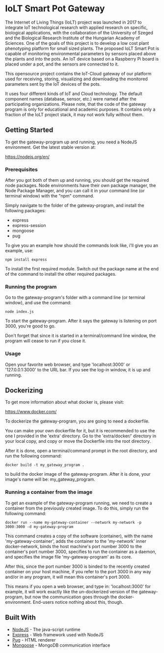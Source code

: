# IoLT Smart Pot Gateway

The Internet of Living Things (IoLT) project was launched in 2017 to integrate IoT technological research with applied research on specific, biological applications, with the collaboration of the University of Szeged and the Biological Research Institute of the Hungarian Academy of Sciences. One of the goals of this project is to develop a low cost plant phenotyping platform for small sized plants. The proposed IoLT Smart Pot is capable of monitoring environmental parameters by sensors placed above the plants and into the pots. An IoT device based on a Raspberry Pi board is placed under a pot, and the sensors are connected to it. 

This opensource project contains the IoT-Cloud gateway of our platform used for receiving, storing, visualizing and downloading the monitored parameters sent by the IoT devices of the pots.

It uses four different kinds of IoT and Cloud technology. The default component names (database, sensor, etc.) were named after the participating organizations. Please note, that the code of the gateway program is only for educational and academic purposes. It contains only a fraction of the IoLT project stack, it may not work fully without them.


## Getting Started

To get the gateway-program up and running, you need a NodeJS environment. Get the latest stable version at:

https://nodejs.org/en/


### Prerequisites

After you got both of them up and running, you should get the required node packages. Node environments have their own
package manager, the Node Package Manager, and you can call it in your command line (or terminal window) with the "npm" command.

Simply navigate to the folder of the gateway-program, and install the following packages:

 - express
 - express-session
 - mongoose
 - pug

To give you an example how should the commands look like, i'll give you an example, use:

```
npm install express
```

To install the first required module. Switch out the package name at the end of the command to install the other required packages.

### Running the program

Go to the gateway-program's folder with a command line (or terminal window), and use the command:

```
node index.js
```

To start the gateway-program. After it says the gateway is listening on port 3000, you're good to go.

Don't forget that since it is started in a terminal/command line window, the program will cease to run if you close it.

### Usage

Open your favorite web browser, and type 'localhost:3000' or '127.0.0.1:3000' to the URL bar. If you see the log-in window,
it is up and running.

## Dockerizing

To get more information about what docker is, please visit:

https://www.docker.com/


To dockerize the gateway-program, you are going to need a dockerfile. 

You can make your own dockerfile for it, but it is recommended to use the one I provided in the 'extra' directory. Go to the 'extra/docker/'
directory in your local copy, and copy or move the Dockerfile into the root directory.

After it is done, open a terminal/command prompt in the root directory, and run the following command:

```
docker build -t my_gateway_program .
```

to build the docker image of the gateway-program. After it is done, your image's name will be: my_gateway_program.

### Running a container from the image

To get an example of the gateway-program running, we need to create a container from the previously created image. To do this, simply run the following command:

```
docker run --name my-gateway-container --network my-network -p 3000:3000 -d my-gateway-program
```

This command creates a copy of the software (container), with the name 'my-gateway-container', adds the container to the 'my-network' inner docker-network, binds the
host machine's port number 3000 to the container's port number 3000, specifies to run the container as a daemon, and specifies the image file 'my-gateway-program' as its core.



After this, since the port number 3000 is binded to the recently created container on your host machine, if you refer to the port 3000 in any way and/or in any program, it will mean
this container's port 3000.

This means if you open a web browser, and type in: 'localhost:3000' for example, it will work exactly like the un-dockerized version of the gateway-program, but now the communication
goes through the docker-environment. End-users notice nothing about this, though.





## Built With

* [NodeJS](https://nodejs.org/en/) - The java-script runtime
* [Express](https://expressjs.com/) - Web framework used with NodeJS
* [Pug](https://pugjs.org/api/getting-started.html) - HTML renderer
* [Mongoose](https://mongoosejs.com/) - MongoDB communication interface
